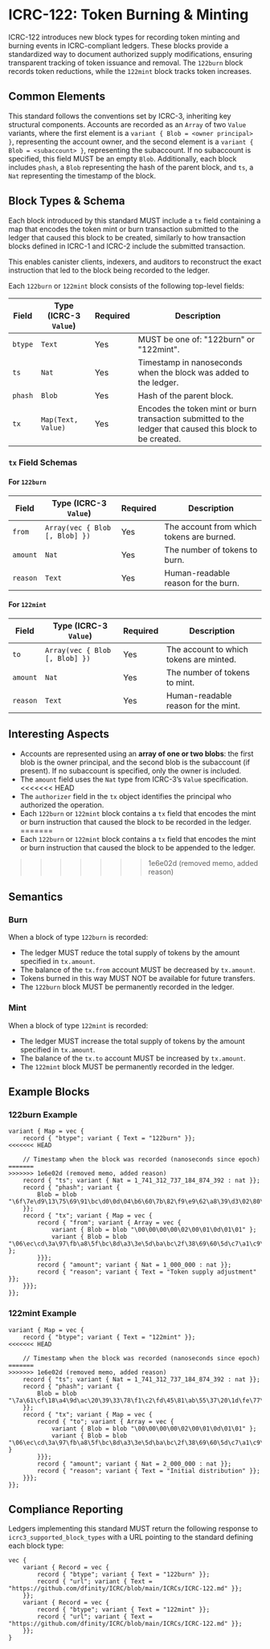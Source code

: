 # ICRC-122: Token Burning & Minting

ICRC-122 introduces new block types for recording token minting and burning events in ICRC-compliant ledgers. These blocks provide a standardized way to document authorized supply modifications, ensuring transparent tracking of token issuance and removal. The `122burn` block records token reductions, while the `122mint` block tracks token increases.

## Common Elements
This standard follows the conventions set by ICRC-3, inheriting key structural components. Accounts are recorded as an `Array` of two `Value` variants, where the first element is a `variant { Blob = <owner principal> }`, representing the account owner, and the second element is a `variant { Blob = <subaccount> }`, representing the subaccount. If no subaccount is specified, this field MUST be an empty `Blob`. Additionally, each block includes `phash`, a `Blob` representing the hash of the parent block, and `ts`, a `Nat` representing the timestamp of the block.

## Block Types & Schema

Each block introduced by this standard MUST include a `tx` field containing a map that encodes the token mint or burn transaction submitted to the ledger that caused this block to be created, similarly to how transaction blocks defined in ICRC-1 and ICRC-2 include the submitted transaction.

This enables canister clients, indexers, and auditors to reconstruct the exact instruction that led to the block being recorded to the ledger.

Each `122burn` or `122mint` block consists of the following top-level fields:

| Field    | Type (ICRC-3 `Value`) | Required | Description |
|----------|------------------------|----------|-------------|
| `btype`  | `Text`                 | Yes      | MUST be one of: "122burn" or "122mint". |
| `ts`     | `Nat`                  | Yes      | Timestamp in nanoseconds when the block was added to the ledger. |
| `phash`  | `Blob`                 | Yes      | Hash of the parent block. |
| `tx`     | `Map(Text, Value)`     | Yes      | Encodes the token mint or burn transaction submitted to the ledger that caused this block to be created. |

### `tx` Field Schemas

#### For `122burn`

| Field        | Type (ICRC-3 `Value`)         | Required | Description |
|--------------|-------------------------------|----------|-------------|
| `from`       | `Array(vec { Blob [, Blob] })` | Yes      | The account from which tokens are burned. |
| `amount`     | `Nat`                         | Yes      | The number of tokens to burn. |
| `reason`     | `Text`                        | Yes      | Human-readable reason for the burn. |

#### For `122mint`

| Field        | Type (ICRC-3 `Value`)         | Required | Description |
|--------------|-------------------------------|----------|-------------|
| `to`         | `Array(vec { Blob [, Blob] })` | Yes      | The account to which tokens are minted. |
| `amount`     | `Nat`                         | Yes      | The number of tokens to mint. |
| `reason`     | `Text`                        | Yes      | Human-readable reason for the mint. |

## Interesting Aspects

- Accounts are represented using an **array of one or two blobs**: the first blob is the owner principal, and the second blob is the subaccount (if present). If no subaccount is specified, only the owner is included.
- The `amount` field uses the `Nat` type from ICRC-3’s `Value` specification.
<<<<<<< HEAD
- The `authorizer` field in the `tx` object identifies the principal who authorized the operation.
- Each `122burn` or `122mint` block contains a `tx` field that encodes the mint or burn instruction that caused the block to be recorded in the ledger.
=======
- Each `122burn` or `122mint` block contains a `tx` field that encodes the mint or burn instruction that caused the block to be appended to the ledger.
>>>>>>> 1e6e02d (removed memo, added reason)

## Semantics

### Burn

When a block of type `122burn` is recorded:

- The ledger MUST reduce the total supply of tokens by the amount specified in `tx.amount`.
- The balance of the `tx.from` account MUST be decreased by `tx.amount`.
- Tokens burned in this way MUST NOT be available for future transfers.
- The `122burn` block MUST be permanently recorded in the ledger.

### Mint

When a block of type `122mint` is recorded:

- The ledger MUST increase the total supply of tokens by the amount specified in `tx.amount`.
- The balance of the `tx.to` account MUST be increased by `tx.amount`.
- The `122mint` block MUST be permanently recorded in the ledger.

## Example Blocks
### 122burn Example
```
variant { Map = vec {
    record { "btype"; variant { Text = "122burn" }};
<<<<<<< HEAD

    // Timestamp when the block was recorded (nanoseconds since epoch)
=======
>>>>>>> 1e6e02d (removed memo, added reason)
    record { "ts"; variant { Nat = 1_741_312_737_184_874_392 : nat }};
    record { "phash"; variant {
        Blob = blob "\6f\7e\d9\13\75\69\91\bc\d0\0d\04\b6\60\7b\82\f9\e9\62\a8\39\d3\02\80\f2\88\e4\d7\0e\23\2d\29\87"
    }};
    record { "tx"; variant { Map = vec {
        record { "from"; variant { Array = vec {
            variant { Blob = blob "\00\00\00\00\02\00\01\0d\01\01" };
            variant { Blob = blob "\06\ec\cd\3a\97\fb\a8\5f\bc\8d\a3\3e\5d\ba\bc\2f\38\69\60\5d\c7\a1\c9\53\1f\70\a3\66\c5\a7\e4\21" };
        }}};
        record { "amount"; variant { Nat = 1_000_000 : nat }};
        record { "reason"; variant { Text = "Token supply adjustment" }};
    }}};
}};
```

### 122mint Example
```
variant { Map = vec {
    record { "btype"; variant { Text = "122mint" }};
<<<<<<< HEAD

    // Timestamp when the block was recorded (nanoseconds since epoch)
=======
>>>>>>> 1e6e02d (removed memo, added reason)
    record { "ts"; variant { Nat = 1_741_312_737_184_874_392 : nat }};
    record { "phash"; variant {
        Blob = blob "\7a\61\cf\18\a4\9d\ac\20\39\33\78\f1\c2\fd\45\81\ab\55\37\20\1d\fe\77\a3\c6\55\de\01\92\a4\3b\ee"
    }};
    record { "tx"; variant { Map = vec {
        record { "to"; variant { Array = vec {
            variant { Blob = blob "\00\00\00\00\02\00\01\0d\01\01" };
            variant { Blob = blob "\06\ec\cd\3a\97\fb\a8\5f\bc\8d\a3\3e\5d\ba\bc\2f\38\69\60\5d\c7\a1\c9\53\1f\70\a3\66\c5\a7\e4\21" }
        }}};
        record { "amount"; variant { Nat = 2_000_000 : nat }};
        record { "reason"; variant { Text = "Initial distribution" }};
    }}};
}};
```

## Compliance Reporting
Ledgers implementing this standard MUST return the following response to `icrc3_supported_block_types` with a URL pointing to the standard defining each block type:

```
vec {
    variant { Record = vec {
        record { "btype"; variant { Text = "122burn" }};
        record { "url"; variant { Text = "https://github.com/dfinity/ICRC/blob/main/ICRCs/ICRC-122.md" }};
    }};
    variant { Record = vec {
        record { "btype"; variant { Text = "122mint" }};
        record { "url"; variant { Text = "https://github.com/dfinity/ICRC/blob/main/ICRCs/ICRC-122.md" }};
    }};
}
```
